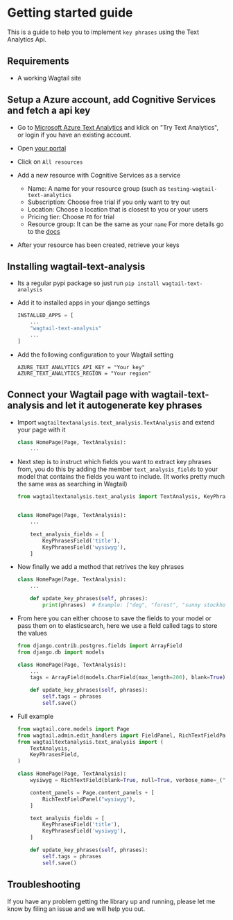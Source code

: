 # Getting started guide

This is a guide to help you to implement `key phrases` using the Text Analytics Api.


## Requirements

- A working Wagtail site


## Setup a Azure account, add Cognitive Services and fetch a api key

- Go to [Microsoft Azure Text Analytics](https://azure.microsoft.com/en-us/services/cognitive-services/text-analytics/) and klick on "Try Text Analytics", or login if you have an existing account.
- Open [your portal](https://portal.azure.com)
- Click on `All resources`
- Add a new resource with Cognitive Services as a service

    - Name: A name for your resource group (such as `testing-wagtail-text-analytics`
    - Subscription: Choose free trial if you only want to try out
    - Location: Choose a location that is closest to you or your users
    - Pricing tier: Choose `F0` for trial
    - Resource group: It can be the same as your `name` For more details go to the [docs](https://docs.microsoft.com/en-us/azure/azure-resource-manager/resource-group-overview#resource-groups)

- After your resource has been created, retrieve your keys


## Installing wagtail-text-analysis

- Its a regular pypi package so just run `pip install wagtail-text-analysis`
- Add it to installed apps in your django settings

    ```python
    INSTALLED_APPS = [
        ...
        "wagtail-text-analysis"
        ...
    ]
    ```

- Add the following configuration to your Wagtail setting
    ```
    AZURE_TEXT_ANALYTICS_API_KEY = "Your key"
    AZURE_TEXT_ANALYTICS_REGION = "Your region"
    ```


## Connect your Wagtail page with wagtail-text-analysis and let it autogenerate key phrases

- Import `wagtailtextanalysis.text_analysis.TextAnalysis` and extend your page with it

    ```python
    class HomePage(Page, TextAnalysis):
        ...
    ```

- Next step is to instruct which fields you want to extract key phrases from, you do this by adding the member `text_analysis_fields` to your model that contains the fields you want to include. (It works pretty much the same was as searching in Wagtail)

    ```python
    from wagtailtextanalysis.text_analysis import TextAnalysis, KeyPhrasesField


    class HomePage(Page, TextAnalysis):
        ...

        text_analysis_fields = [
            KeyPhrasesField('title'),
            KeyPhrasesField('wysiwyg'),
        ]
    ```

- Now finally we add a method that retrives the key phrases

    ```python
    class HomePage(Page, TextAnalysis):
        ...

        def update_key_phrases(self, phrases):
            print(phrases)  # Example: ["dog", "forest", "sunny stockholm"]
    ```

- From here you can either choose to save the fields to your model or pass them on to elasticsearch, here we use a field called tags to store the values

    ```python
    from django.contrib.postgres.fields import ArrayField
    from django.db import models

    class HomePage(Page, TextAnalysis):
        ...
        tags = ArrayField(models.CharField(max_length=200), blank=True)

        def update_key_phrases(self, phrases):
            self.tags = phrases
            self.save()
    ```

- Full example

    ```python
    from wagtail.core.models import Page
    from wagtail.admin.edit_handlers import FieldPanel, RichTextFieldPanel
    from wagtailtextanalysis.text_analysis import (
        TextAnalysis,
        KeyPhrasesField,
    )

    class HomePage(Page, TextAnalysis):
        wysiwyg = RichTextField(blank=True, null=True, verbose_name=_("Wysiwyg"))

        content_panels = Page.content_panels + [
            RichTextFieldPanel("wysiwyg"),
        ]

        text_analysis_fields = [
            KeyPhrasesField('title'),
            KeyPhrasesField('wysiwyg'),
        ]

        def update_key_phrases(self, phrases):
            self.tags = phrases
            self.save()
    ```


## Troubleshooting

If you have any problem getting the library up and running, please let me know by filing an issue and we will help you out.
